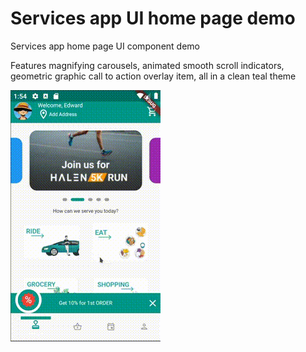 # Services app UI home page demo

Services app home page UI component demo

Features magnifying carousels, animated smooth scroll indicators, geometric graphic call to action overlay item, all in a clean teal theme

![Alt text](/halen_demo_out.gif?raw=true)
